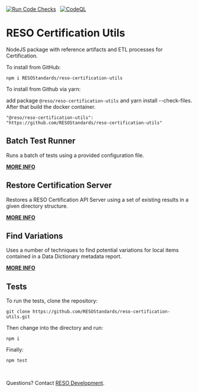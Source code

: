 [![Run Code Checks](https://github.com/RESOStandards/reso-certification-utils/actions/workflows/codecheck.yml/badge.svg)](https://github.com/RESOStandards/reso-certification-utils/actions/workflows/codecheck.yml) &nbsp; [![CodeQL](https://github.com/RESOStandards/reso-certification-utils/actions/workflows/codeql.yml/badge.svg)](https://github.com/RESOStandards/reso-certification-utils/actions/workflows/codeql.yml)

# RESO Certification Utils
NodeJS package with reference artifacts and ETL processes for Certification.

To install from GitHub:

```
npm i RESOStandards/reso-certification-utils
```

To install from Github via yarn:

add package `@reso/reso-certification-utils` and yarn install --check-files. After that build the docker container.

```
"@reso/reso-certification-utils": "https://github.com/RESOStandards/reso-certification-utils"
```

## Batch Test Runner
Runs a batch of tests using a provided configuration file.

[**MORE INFO**](./lib/batch-test-runner/README.md)

## Restore Certification Server
Restores a RESO Certification API Server using a set of existing results in a given directory structure.

[**MORE INFO**](./lib/restore-utils/README.md)

## Find Variations
Uses a number of techniques to find potential variations for local items contained in a Data Dictionary metadata report.

[**MORE INFO**](./lib/find-variations/README.md)


## Tests

To run the tests, clone the repository:

```
git clone https://github.com/RESOStandards/reso-certification-utils.git
```

Then change into the directory and run:

```
npm i
```

Finally:

```
npm test
```

<br >

Questions? Contact [RESO Development](mailto:dev@reso.org).
